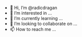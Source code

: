 - 👋 Hi, I’m @radicdragan
- 👀 I’m interested in ...
- 🌱 I’m currently learning ...
- 💞️ I’m looking to collaborate on ...
- 📫 How to reach me ...

<!---
radicdragan/radicdragan is a ✨ special ✨ repository because its `README.md` (this file) appears on your GitHub profile.
You can click the Preview link to take a look at your changes.
--->
